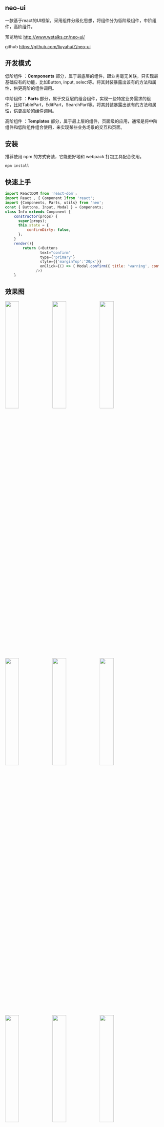 ## neo-ui

一款基于react的UI框架，采用组件分级化思想，将组件分为低阶级组件，中阶组件，高阶组件。

预览地址 http://www.wetalks.cn/neo-ui/

github https://github.com/liuyahuiZ/neo-ui

## 开发模式

低阶组件 ：**Components** 部分，属于最底层的组件，跟业务毫无关联，只实现最基础应有的功能，比如Button, input, select等。将其封装暴露出该有的方法和属性，供更高阶的组件调用。

中阶组件 ：**Parts** 部分，属于交互层的组合组件，实现一些特定业务需求的组件，比如TablePart，EditPart，SearchPart等。将其封装暴露出该有的方法和属性，供更高阶的组件调用。

高阶组件 ：**Templates** 部分，属于最上层的组件，页面级的应用，通常是将中阶组件和低阶组件组合使用，来实现某些业务场景的交互和页面。

## 安装

推荐使用 npm 的方式安装，它能更好地和 webpack 打包工具配合使用。

```
npm install
```

## 快速上手

```javascript
import ReactDOM from 'react-dom';
import React , { Component }from 'react';
import {Components, Parts, utils} from 'neo';
const { Buttons, Input, Modal } = Components;
class Info extends Component {
    constructor(props) {
      super(props);
      this.state = {
          confirmDirty: false,
      };
    }
    render(){
        return (<Buttons
                text="confirm"
                type={'primary'}
                style={{'marginTop':'20px'}}
                onClick={() => { Modal.confirm({ title: 'warning', content: 'this is a warning', type: 'small' }, () => { alert('this is sure callback'); }, () => { alert('this is cancle callback'); }); }}
              />)
    }

```

## 效果图

<div>
<img width='30%' src="http://neo-blick.oss-cn-shanghai.aliyuncs.com/neo-1.png?Expires=1560389161&OSSAccessKeyId=TMP.AgFkf5hkLuqlXu5eujLtWKEXzJCd6GwpfE0jw6jPdlAEZWi3bu5D994FxgbFADAtAhUAuWrRqjRlfkYl_EMZtfIA_6_ewF4CFHKqP--JH3MiFCFYd0XW5El8pDTM&Signature=NZd7Dwh%2B2PzqYOQ2qnFOzfF8vN0%3D" />
<img width='30%' src="http://neo-blick.oss-cn-shanghai.aliyuncs.com/neo-2.png?Expires=1560389184&OSSAccessKeyId=TMP.AgFkf5hkLuqlXu5eujLtWKEXzJCd6GwpfE0jw6jPdlAEZWi3bu5D994FxgbFADAtAhUAuWrRqjRlfkYl_EMZtfIA_6_ewF4CFHKqP--JH3MiFCFYd0XW5El8pDTM&Signature=V0b2KKfu3%2FOlo%2BoY69uZ7QcXo1Q%3D" />
<img width='30%' src="http://neo-blick.oss-cn-shanghai.aliyuncs.com/neo-3.png?Expires=1560389235&OSSAccessKeyId=TMP.AgFkf5hkLuqlXu5eujLtWKEXzJCd6GwpfE0jw6jPdlAEZWi3bu5D994FxgbFADAtAhUAuWrRqjRlfkYl_EMZtfIA_6_ewF4CFHKqP--JH3MiFCFYd0XW5El8pDTM&Signature=g3yGk6m2HAZoSgo01ykDBTJEFPo%3D"/>
</div>

<div>
  <img width='30%' src="http://neo-blick.oss-cn-shanghai.aliyuncs.com/neo-4.png?Expires=1560389246&OSSAccessKeyId=TMP.AgFkf5hkLuqlXu5eujLtWKEXzJCd6GwpfE0jw6jPdlAEZWi3bu5D994FxgbFADAtAhUAuWrRqjRlfkYl_EMZtfIA_6_ewF4CFHKqP--JH3MiFCFYd0XW5El8pDTM&Signature=5STg6sRvajy%2BrGvFJY%2BlGMK4wIQ%3D" />
  <img width='30%' src="http://neo-blick.oss-cn-shanghai.aliyuncs.com/neo-5.png?Expires=1560389298&OSSAccessKeyId=TMP.AgFkf5hkLuqlXu5eujLtWKEXzJCd6GwpfE0jw6jPdlAEZWi3bu5D994FxgbFADAtAhUAuWrRqjRlfkYl_EMZtfIA_6_ewF4CFHKqP--JH3MiFCFYd0XW5El8pDTM&Signature=xfP5u9Wh4ZLvKaLZLS6Cg8qHE0I%3D" />
  <img width='30%' src="http://neo-blick.oss-cn-shanghai.aliyuncs.com/neo-6.png?Expires=1560389311&OSSAccessKeyId=TMP.AgFkf5hkLuqlXu5eujLtWKEXzJCd6GwpfE0jw6jPdlAEZWi3bu5D994FxgbFADAtAhUAuWrRqjRlfkYl_EMZtfIA_6_ewF4CFHKqP--JH3MiFCFYd0XW5El8pDTM&Signature=UyoAP6FGtp%2F2v7oJDb0tZJji2L8%3D" />
</div>

<div>
  <img width='30%' src="http://neo-blick.oss-cn-shanghai.aliyuncs.com/neo-7.png?Expires=1560389328&OSSAccessKeyId=TMP.AgFkf5hkLuqlXu5eujLtWKEXzJCd6GwpfE0jw6jPdlAEZWi3bu5D994FxgbFADAtAhUAuWrRqjRlfkYl_EMZtfIA_6_ewF4CFHKqP--JH3MiFCFYd0XW5El8pDTM&Signature=YRR%2Bc6qcMEPpW0UdCEeYrOhfQXI%3D" />
  <img width='30%' src="http://neo-blick.oss-cn-shanghai.aliyuncs.com/neo-8.png?Expires=1560389338&OSSAccessKeyId=TMP.AgFkf5hkLuqlXu5eujLtWKEXzJCd6GwpfE0jw6jPdlAEZWi3bu5D994FxgbFADAtAhUAuWrRqjRlfkYl_EMZtfIA_6_ewF4CFHKqP--JH3MiFCFYd0XW5El8pDTM&Signature=gh3H5Ot0lKu4kHtgVcfdk8sDK%2Bk%3D" />
  <img width='30%' src="http://neo-blick.oss-cn-shanghai.aliyuncs.com/neo-9.png?Expires=1560389349&OSSAccessKeyId=TMP.AgFkf5hkLuqlXu5eujLtWKEXzJCd6GwpfE0jw6jPdlAEZWi3bu5D994FxgbFADAtAhUAuWrRqjRlfkYl_EMZtfIA_6_ewF4CFHKqP--JH3MiFCFYd0XW5El8pDTM&Signature=nYmy4PFB8DI3bvAqBHYdTyWeymg%3D" />
</div>
